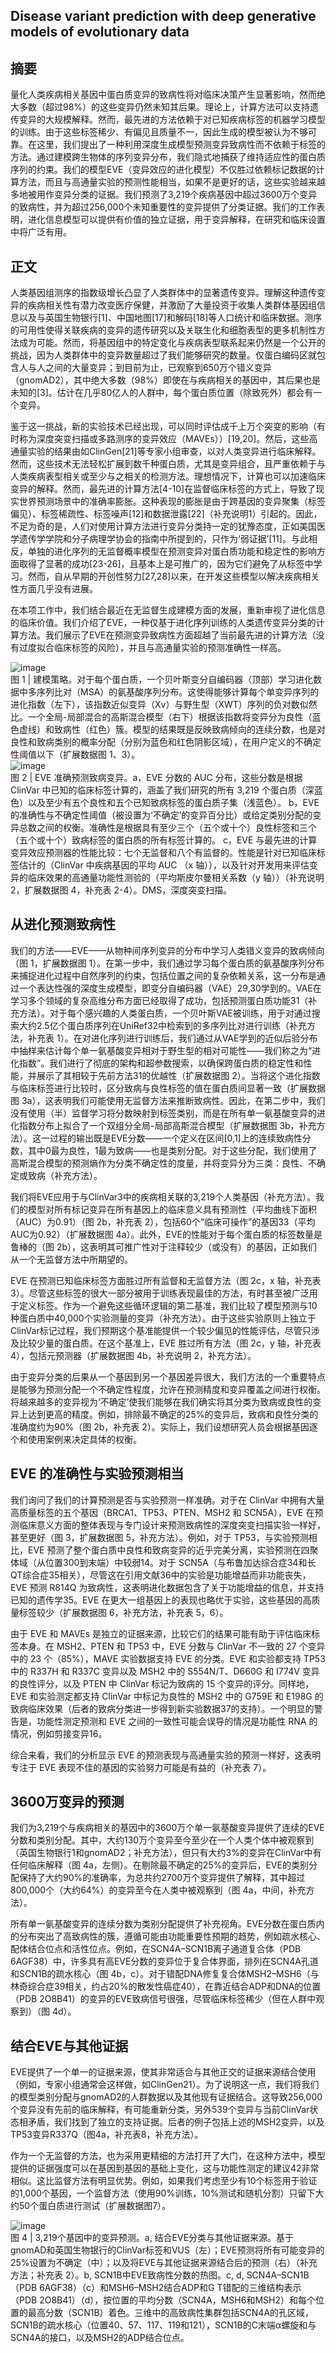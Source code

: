 ## Disease variant prediction with deep generative models of evolutionary data
## 摘要
量化人类疾病相关基因中蛋白质变异的致病性将对临床决策产生显著影响，然而绝大多数（超过98%）的这些变异仍然未知其后果。理论上，计算方法可以支持遗传变异的大规模解释。然而，最先进的方法依赖于对已知疾病标签的机器学习模型的训练。由于这些标签稀少、有偏见且质量不一，因此生成的模型被认为不够可靠。在这里，我们提出了一种利用深度生成模型预测变异致病性而不依赖于标签的方法。通过建模跨生物体的序列变异分布，我们隐式地捕获了维持适应性的蛋白质序列的约束。我们的模型EVE（变异效应的进化模型）不仅胜过依赖标记数据的计算方法，而且与高通量实验的预测性能相当，如果不是更好的话，这些实验越来越多地被用作变异分类的证据。我们预测了3,219个疾病基因中超过3600万个变异的致病性，并为超过256,000个未知重要性的变异提供了分类证据。我们的工作表明，进化信息模型可以提供有价值的独立证据，用于变异解释，在研究和临床设置中将广泛有用。  

## 正文  
人类基因组测序的指数级增长凸显了人类群体中的显著遗传变异。理解这种遗传变异的疾病相关性有潜力改变医疗保健，并激励了大量投资于收集人类群体基因组信息以及与英国生物银行[1]、中国地图[17]和解码[18]等人口统计和临床数据。测序的可用性使得关联疾病的变异的遗传研究以及关联生化和细胞表型的更多机制性方法成为可能。然而，将基因组中的特定变化与疾病表型联系起来仍然是一个公开的挑战，因为人类群体中的变异数量超过了我们能够研究的数量。仅蛋白编码区就包含人与人之间的大量变异；到目前为止，已观察到650万个错义变异（gnomAD2），其中绝大多数（98%）即使在与疾病相关的基因中，其后果也是未知的[3]。估计在几乎80亿人的人群中，每个蛋白质位置（除致死外）都会有一个变异。 

鉴于这一挑战，新的实验技术已经出现，可以同时评估成千上万个突变的影响（有时称为深度突变扫描或多路测序的变异效应（MAVEs））[19,20]。然后，这些高通量实验的结果由如ClinGen[21]等专家小组审查，以对人类变异进行临床解释。然而，这些技术无法轻松扩展到数千种蛋白质，尤其是变异组合，且严重依赖于与人类疾病表型相关或至少与之相关的检测方法。理想情况下，计算也可以加速临床变异的解释。然而，最先进的计算方法[4-10]在监督临床标签的方式上，导致了现实世界预测场景中的准确率膨胀。这种表现的膨胀是由于跨基因的变异聚集（标签偏见）、标签稀疏性、标签噪声[12]和数据泄露[22]（补充说明1）引起的。因此，不足为奇的是，人们对使用计算方法进行变异分类持一定的犹豫态度，正如美国医学遗传学学院和分子病理学协会的指南中所提到的，只作为‘弱证据’[11]。与此相反，单独的进化序列的无监督概率模型在预测变异对蛋白质功能和稳定性的影响方面取得了显著的成功[23-26]，且基本上是可推广的，因为它们避免了从标签中学习。然而，自从早期的开创性努力[27,28]以来，在开发这些模型以解决疾病相关性方面几乎没有进展。  

在本项工作中，我们结合最近在无监督生成建模方面的发展，重新审视了进化信息的临床价值。我们介绍了EVE，一种仅基于进化序列训练的人类遗传变异分类的计算方法。我们展示了EVE在预测变异致病性方面超越了当前最先进的计算方法（没有过度拟合临床标签的风险），并且与高通量实验的预测准确性一样高。  

![image](https://github.com/pengsihua2023/EVE/assets/131550223/ff65927b-5a74-436e-bd17-0f6060cfdde7)  
图 1 | 建模策略。对于每个蛋白质，一个贝叶斯变分自编码器（顶部）学习进化数据中多序列比对（MSA）的氨基酸序列分布。这使得能够计算每个单变异序列的进化指数（左下），该指数近似变异（Xv）与野生型（XWT）序列的负对数似然比。一个全局-局部混合的高斯混合模型（右下）根据该指数将变异分为良性（蓝色虚线）和致病性（红色）簇。模型的结果既是反映致病倾向的连续分数，也是对良性和致病类别的概率分配（分别为蓝色和红色阴影区域），在用户定义的不确定性阈值以下（扩展数据图 1、3）。  
![image](https://github.com/pengsihua2023/EVE/assets/131550223/93ffa6f6-b8ed-47a0-9ce1-2a5949913958)  
图 2 | EVE 准确预测致病变异。a，EVE 分数的 AUC 分布，这些分数是根据 ClinVar 中已知的临床标签计算的，涵盖了我们研究的所有 3,219 个蛋白质（深蓝色）以及至少有五个良性和五个已知致病标签的蛋白质子集（浅蓝色）。
b，EVE 的准确性与不确定性阈值（被设置为‘不确定’的变异百分比）或给定类别分配的变异总数之间的权衡。准确性是根据具有至少三个（五个或十个）良性标签和三个（五个或十个）致病标签的蛋白质的所有标签计算的。
c，EVE 与最先进的计算变异效应预测器的性能比较：七个无监督和八个有监督的。性能是针对已知临床标签估计的（ClinVar 中疾病基因的平均 AUC （x 轴）），以及针对开发用来评估变异的临床效果的高通量功能性测验的（平均斯皮尔曼相关系数（y 轴））（补充说明 2，扩展数据图 4，补充表 2-4）。DMS，深度突变扫描。 

## 从进化预测致病性
我们的方法——EVE——从物种间序列变异的分布中学习人类错义变异的致病倾向（图 1，扩展数据图 1）。在第一步中，我们通过学习每个蛋白质的氨基酸序列分布来捕捉进化过程中自然序列的约束，包括位置之间的复杂依赖关系，这一分布是通过一个表达性强的深度生成模型，即变分自编码器（VAE）29,30学到的。VAE在学习多个领域的复杂高维分布方面已经取得了成功，包括预测蛋白质功能31（补充方法）。对于每个感兴趣的人类蛋白质，一个贝叶斯VAE被训练，用于对通过搜索大约2.5亿个蛋白质序列在UniRef32中检索到的多序列比对进行训练（补充方法，补充表 1）。在对进化序列进行训练后，我们通过从VAE学到的近似后验分布中抽样来估计每个单一氨基酸变异相对于野生型的相对可能性——我们称之为“进化指数”。我们进行了彻底的架构和超参数搜索，以确保跨蛋白质的稳定性和性能，并展示了其相较于先前方法31的优越性（扩展数据图 2）。当将这个进化指数与临床标签进行比较时，区分致病与良性标签的值在蛋白质间显著一致（扩展数据图 3a），这表明我们可能使用无监督方法来推断致病性。因此，在第二步中，我们没有使用（半）监督学习将分数映射到标签类别，而是在所有单一氨基酸变异的进化指数分布上拟合了一个双组分全局-局部高斯混合模型（扩展数据图 3b，补充方法）。这一过程的输出既是EVE分数——一个定义在区间[0,1]上的连续致病性分数，其中0最为良性，1最为致病——也是类别分配。对于这些分配，我们使用了高斯混合模型的预测熵作为分类不确定性的度量，并将变异分为三类：良性、不确定或致病（补充方法）。  

我们将EVE应用于与ClinVar3中的疾病相关联的3,219个人类基因（补充方法）。我们的模型对所有标记变异在所有基因上的临床意义具有预测性（平均曲线下面积（AUC）为0.91）（图 2b，补充表 2），包括60个“临床可操作”的基因33（平均AUC为0.92）（扩展数据图 4a）。此外，EVE的性能对于每个蛋白质的标签数量是鲁棒的（图 2b），这表明其可推广性对于注释较少（或没有）的基因，正如我们从一个无监督方法中所期望的。  

EVE 在预测已知临床标签方面胜过所有监督和无监督方法（图 2c，x 轴，补充表 3）。尽管这些标签的很大一部分被用于训练表现最佳的方法，有时甚至被广泛用于定义标签。作为一个避免这些循环逻辑的第二基准，我们比较了模型预测与10种蛋白质中40,000个实验测量的变异（补充方法）。由于这些实验原则上独立于ClinVar标记过程，我们预期这个基准能提供一个较少偏见的性能评估，尽管只涉及比较少量的蛋白质。在这个基准上，EVE 胜过所有方法（图 2c，y 轴，补充表 4），包括元预测器（扩展数据图 4b，补充说明 2，补充方法）。  

由于变异分类的后果从一个基因到另一个基因差异很大，我们方法的一个重要特点是能够为预测分配一个不确定性程度，允许在预测精度和变异覆盖之间进行权衡。将越来越多的变异视为‘不确定’使我们能够在我们确实将其分类为致病或良性的变异上达到更高的精度。例如，排除最不确定的25%的变异后，致病和良性分类的准确度约为90%（图 2b，补充表 2）。实际上，我们设想研究人员会根据基因逐个和使用案例来决定具体的权衡。   

## EVE 的准确性与实验预测相当
我们询问了我们的计算预测是否与实验预测一样准确。对于在 ClinVar 中拥有大量高质量标签的五个基因（BRCA1、TP53、PTEN、MSH2 和 SCN5A），EVE 在预测临床意义方面的整体表现与专门设计来预测致病性的深度突变扫描实验一样好，甚至更好（图 3，扩展数据图 5，补充方法）。例如，对于 TP53，与实验预测相比，EVE 预测了整个蛋白质中良性和致病变异的近乎完美分离，实验预测在四聚体域（从位置300到末端）中较弱14。对于 SCN5A（与布鲁加达综合症34和长QT综合症35相关），尽管这在引用文献36中的实验是功能增益而非功能丧失，EVE 预测 R814Q 为致病性，这表明进化数据包含了关于功能增益的信息，并支持已知的遗传学35。EVE 在更大一组基因上的表现也略优于实验，这些基因的高质量标签较少（扩展数据图 6，补充方法，补充表 5，6）。  

由于 EVE 和 MAVEs 是独立的证据来源，比较它们的结果可能有助于评估临床标签本身。在 MSH2、PTEN 和 TP53 中，EVE 分数与 ClinVar 不一致的 27 个变异中的 23 个（85%），MAVE 实验数据支持 EVE 的分类。EVE 和实验都支持 TP53 中的 R337H 和 R337C 变异以及 MSH2 中的 S554N/T、D660G 和 I774V 变异的良性评分，以及 PTEN 中 ClinVar 标记为致病的 15 个变异的评分。同样地，EVE 和实验测定都支持 ClinVar 中标记为良性的 MSH2 中的 G759E 和 E198G 的致病临床效果（后者的致病分类进一步得到新实验数据37的支持）。一个明显的警告是，功能性测定预测和 EVE 之间的一致性可能会误导的情况是功能性 RNA 的情况，例如剪接变异16。  

综合来看，我们的分析显示 EVE 的预测表现与高通量实验的预测一样好，这表明专注于 EVE 表现不佳的基因的实验努力可能是有益的（补充表 7）。  

## 3600万变异的预测
我们为3,219个与疾病相关的基因中的3600万个单一氨基酸变异提供了连续的EVE分数和类别分配。其中，大约130万个变异至今至少在一个人类个体中被观察到（英国生物银行1和gnomAD2；补充方法），但只有大约3%的变异在ClinVar中有任何临床解释（图 4a，左侧）。在剔除最不确定的25%的变异后，EVE的类别分配保持了大约90%的准确率，为总共约2700万个变异提供了解释，其中超过800,000个（大约64%）的变异至今在人类中被观察到（图 4a，中间，补充方法）。  

所有单一氨基酸变异的连续分数为类别分配提供了补充视角。EVE分数在蛋白质内的分布突出了高致病性的簇，遵循可能由功能重要性预期的趋势，例如疏水核心、配体结合位点和活性位点。例如，在SCN4A–SCN1B离子通道复合体（PDB 6AGF38）中，许多具有高EVE分数的变异位于复合体界面，排列在SCN4A孔道和SCN1B的疏水核心（图 4b，c）。对于错配DNA修复复合体MSH2–MSH6（与林奇综合症39相关，约占20%的散发性癌症40），在靠近结合ADP和DNA的位置（PDB 2O8B41）的变异的EVE致病信号很强，尽管临床标签稀少（但在人群中观察到）（图 4d）。  

## 结合EVE与其他证据
EVE提供了一个单一的证据来源，使其非常适合与其他正交的证据来源结合使用（例如，专家小组通常会这样做，如ClinGen21）。为了说明这一点，我们将我们的模型类别分配与gnomAD2的人群数据以及其他现有证据结合。这导致256,000个变异没有先前的临床解释，有可能重新分类，另外539个变异与当前ClinVar状态相矛盾，我们找到了独立的支持证据。后者的例子包括上述的MSH2变异，以及TP53变异R337Q（图4a，补充表8，补充方法）。 

作为一个无监督的方法，也为采用更精细的方法打开了大门，在这种方法中，模型提供的证据强度可以在基因到基因的基础上变化，这与功能性测定的建议42非常相似。这比监督方法有明显优势。例如，如果我们考虑至少有10个标签用于验证的1,000个基因，一个监督方法（使用90%训练，10%测试和随机分割）只留下大约50个蛋白质进行测试（扩展数据图7）。  

![image](https://github.com/pengsihua2023/EVE/assets/131550223/e3e707ec-1367-4b2f-9a32-f44d1d2b6bf5)  
图 4 | 3,219个基因中的变异预测。a, 结合EVE分类与其他证据来源。基于gnomAD和英国生物银行的ClinVar标签和VUS（左）；EVE预测将所有可能变异的25%设置为不确定（中）；以及将EVE与其他证据来源结合后的预测（右）（补充方法；补充表 2）。b, SCN1B中EVE致病性分数的热图。c, d, SCN4A–SCN1B（PDB 6AGF38）（c）和MSH6–MSH2结合ADP和G T错配的三维结构表示（PDB 2O8B41）（d），按位置的平均分数（SCN4A，MSH6和MSH2）和每个位置的最高分数（SCN1B）着色。三维中的高致病性集群包括SCN4A的孔区域，SCN1B的疏水核心（位置40、57、117、119和121），SCN1B的C末端α螺旋和与SCN4A的接口，以及MSH2的ADP结合位点。  








